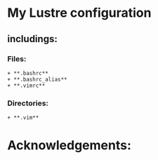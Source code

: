 # My Lustre configuration  
## includings:  
### Files:  
    + **.bashrc**
    + **.bashrc_alias**
    + **.vimrc** 
### Directories:  
    + **.vim**
# Acknowledgements:  

